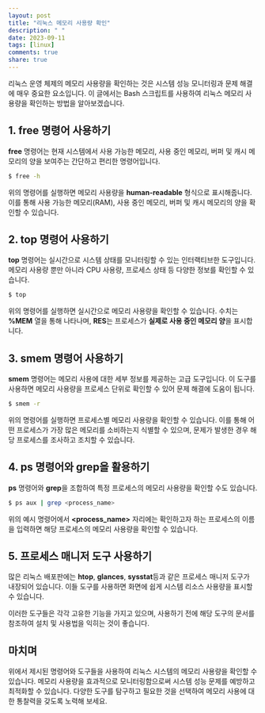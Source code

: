 ```yaml
---
layout: post
title: "리눅스 메모리 사용량 확인"
description: " "
date: 2023-09-11
tags: [linux]
comments: true
share: true
---
```


리눅스 운영 체제의 메모리 사용량을 확인하는 것은 시스템 성능 모니터링과 문제 해결에 매우 중요한 요소입니다. 이 글에서는 Bash 스크립트를 사용하여 리눅스 메모리 사용량을 확인하는 방법을 알아보겠습니다.

## 1. free 명령어 사용하기

**free** 명령어는 현재 시스템에서 사용 가능한 메모리, 사용 중인 메모리, 버퍼 및 캐시 메모리의 양을 보여주는 간단하고 편리한 명령어입니다.

```bash
$ free -h
```

위의 명령어를 실행하면 메모리 사용량을 **human-readable** 형식으로 표시해줍니다. 이를 통해 사용 가능한 메모리(RAM), 사용 중인 메모리, 버퍼 및 캐시 메모리의 양을 확인할 수 있습니다.

## 2. top 명령어 사용하기

**top** 명령어는 실시간으로 시스템 상태를 모니터링할 수 있는 인터랙티브한 도구입니다. 메모리 사용량 뿐만 아니라 CPU 사용량, 프로세스 상태 등 다양한 정보를 확인할 수 있습니다.

```bash
$ top
```

위의 명령어를 실행하면 실시간으로 메모리 사용량을 확인할 수 있습니다. 수치는 **%MEM** 열을 통해 나타나며, **RES**는 프로세스가 **실제로 사용 중인 메모리 양**을 표시합니다.

## 3. smem 명령어 사용하기

**smem** 명령어는 메모리 사용에 대한 세부 정보를 제공하는 고급 도구입니다. 이 도구를 사용하면 메모리 사용량을 프로세스 단위로 확인할 수 있어 문제 해결에 도움이 됩니다.

```bash
$ smem -r
```

위의 명령어를 실행하면 프로세스별 메모리 사용량을 확인할 수 있습니다. 이를 통해 어떤 프로세스가 가장 많은 메모리를 소비하는지 식별할 수 있으며, 문제가 발생한 경우 해당 프로세스를 조사하고 조치할 수 있습니다.

## 4. ps 명령어와 grep을 활용하기

**ps** 명령어와 **grep**을 조합하여 특정 프로세스의 메모리 사용량을 확인할 수도 있습니다.

```bash
$ ps aux | grep <process_name>
```

위의 예시 명령어에서 **<process_name>** 자리에는 확인하고자 하는 프로세스의 이름을 입력하면 해당 프로세스의 메모리 사용량을 확인할 수 있습니다.

## 5. 프로세스 매니저 도구 사용하기

많은 리눅스 배포판에는 **htop**, **glances**, **sysstat**등과 같은 프로세스 매니저 도구가 내장되어 있습니다. 이들 도구를 사용하면 화면에 쉽게 시스템 리소스 사용량을 표시할 수 있습니다.

이러한 도구들은 각각 고유한 기능을 가지고 있으며, 사용하기 전에 해당 도구의 문서를 참조하여 설치 및 사용법을 익히는 것이 좋습니다.

## 마치며
위에서 제시된 명령어와 도구들을 사용하여 리눅스 시스템의 메모리 사용량을 확인할 수 있습니다. 메모리 사용량을 효과적으로 모니터링함으로써 시스템 성능 문제를 예방하고 최적화할 수 있습니다. 다양한 도구를 탐구하고 필요한 것을 선택하여 메모리 사용에 대한 통찰력을 갖도록 노력해 보세요.